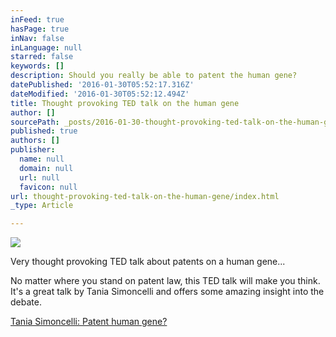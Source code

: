 ```yaml
---
inFeed: true
hasPage: true
inNav: false
inLanguage: null
starred: false
keywords: []
description: Should you really be able to patent the human gene?
datePublished: '2016-01-30T05:52:17.316Z'
dateModified: '2016-01-30T05:52:12.494Z'
title: Thought provoking TED talk on the human gene
author: []
sourcePath: _posts/2016-01-30-thought-provoking-ted-talk-on-the-human-gene.md
published: true
authors: []
publisher:
  name: null
  domain: null
  url: null
  favicon: null
url: thought-provoking-ted-talk-on-the-human-gene/index.html
_type: Article

---
```

![](https://the-grid-user-content.s3-us-west-2.amazonaws.com/31d3bb3e-5c0c-425c-a933-349f0501887f.png)

Very thought provoking TED talk about patents on a human gene...

No matter where you stand on patent law, this TED talk will make you think.  It's a great talk by Tania Simoncelli and offers some amazing insight into the debate.

[Tania Simoncelli:  Patent human gene?][0]

[0]: https://www.ted.com/talks/tania_simoncelli_should_you_be_able_to_patent_a_human_gene